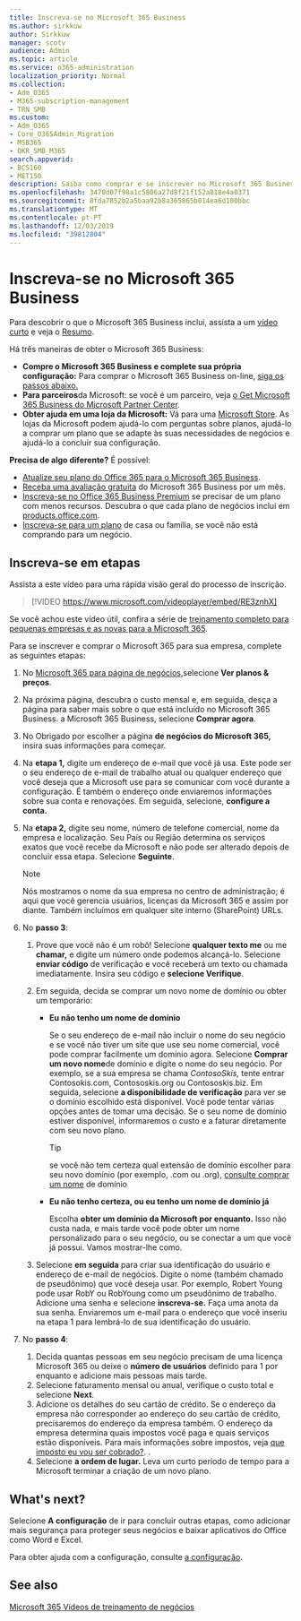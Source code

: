 ```yaml
---
title: Inscreva-se no Microsoft 365 Business
ms.author: sirkkuw
author: Sirkkuw
manager: scotv
audience: Admin
ms.topic: article
ms.service: o365-administration
localization_priority: Normal
ms.collection:
- Adm_O365
- M365-subscription-management
- TRN_SMB
ms.custom:
- Adm_O365
- Core_O365Admin_Migration
- MSB365
- OKR_SMB_M365
search.appverid:
- BCS160
- MET150
description: Saiba como comprar e se inscrever no Microsoft 365 Business.
ms.openlocfilehash: 3470d07f98a1c5806a27d8f21f152a818e4a0371
ms.sourcegitcommit: 8fda7852b2a5baa92b8a365865b014ea6d100bbc
ms.translationtype: MT
ms.contentlocale: pt-PT
ms.lasthandoff: 12/03/2019
ms.locfileid: "39812804"
---
```

# <a name="sign-up-for-microsoft-365-business"></a>Inscreva-se no Microsoft 365 Business

Para descobrir o que o Microsoft 365 Business inclui, assista a um [vídeo curto](https://go.microsoft.com/fwlink/?linkid=2109651) e veja o [Resumo](microsoft-365-business-overview.md).

Há três maneiras de obter o Microsoft 365 Business:
- **Compre o Microsoft 365 Business e complete sua própria configuração:** Para comprar o Microsoft 365 Business on-line, [siga os passos abaixo.](#sign-up-steps)
- **Para parceiros**da Microsoft: se você é um parceiro, veja [o Get Microsoft 365 Business do Microsoft Partner Center](get-microsoft-365-business.md#get-microsoft-365-business-from-microsoft-partner-center).
- **Obter ajuda em uma loja da Microsoft:** Vá para uma [Microsoft Store](https://go.microsoft.com/fwlink/?linkid=2109652). As lojas da Microsoft podem ajudá-lo com perguntas sobre planos, ajudá-lo a comprar um plano que se adapte às suas necessidades de negócios e ajudá-lo a concluir sua configuração.

**Precisa de algo diferente?** É possível:
- [Atualize seu plano do Office 365 para o Microsoft 365 Business](migrate-to-microsoft-365-business.md).
- [Receba uma avaliação gratuita](https://go.microsoft.com/fwlink/p/?linkid=2102309) do Microsoft 365 Business por um mês.
- [Inscreva-se no Office 365 Business Premium](https://go.microsoft.com/fwlink/p/?LinkID=510935) se precisar de um plano com menos recursos. Descubra o que cada plano de negócios inclui em [products.office.com](https://go.microsoft.com/fwlink/?linkid=2109397).
- [Inscreva-se para um plano](https://go.microsoft.com/fwlink/?linkid=2109398) de casa ou família, se você não está comprando para um negócio. 

## <a name="sign-up-steps"></a>Inscreva-se em etapas

Assista a este vídeo para uma rápida visão geral do processo de inscrição.

> [!VIDEO https://www.microsoft.com/videoplayer/embed/RE3znhX] 

Se você achou este vídeo útil, confira a série de [treinamento completo para pequenas empresas e as novas para a Microsoft 365](https://support.office.com/article/6ab4bbcd-79cf-4000-a0bd-d42ce4d12816).

Para se inscrever e comprar o Microsoft 365 para sua empresa, complete as seguintes etapas:

1. No [Microsoft 365 para página de negócios,](https://go.microsoft.com/fwlink/?linkid=2109654)selecione **Ver planos & preços**. 
2. Na próxima página, descubra o custo mensal e, em seguida, desça a página para saber mais sobre o que está incluído no Microsoft 365 Business. a Microsoft 365 Business, selecione **Comprar agora**.
3. No Obrigado por escolher a página **de negócios do Microsoft 365,** insira suas informações para começar.
4. Na **etapa 1,** digite um endereço de e-mail que você já usa. Este pode ser o seu endereço de e-mail de trabalho atual ou qualquer endereço que você deseja que a Microsoft use para se comunicar com você durante a configuração. É também o endereço onde enviaremos informações sobre sua conta e renovações. Em seguida, selecione, **configure a conta.**
5. Na **etapa 2,** digite seu nome, número de telefone comercial, nome da empresa e localização. Seu País ou Região determina os serviços exatos que você recebe da Microsoft e não pode ser alterado depois de concluir essa etapa. Selecione **Seguinte**.
    > [!NOTE]
    > Nós mostramos o nome da sua empresa no centro de administração; é aqui que você gerencia usuários, licenças da Microsoft 365 e assim por diante. Também incluímos em qualquer site interno (SharePoint) URLs.
6. No **passo 3**:

    1. Prove que você não é um robô! Selecione **qualquer texto me** ou me **chamar,** e digite um número onde podemos alcançá-lo. Selecione **enviar código** de verificação e você receberá um texto ou chamada imediatamente. Insira seu código e **selecione Verifique**.
    2. Em seguida, decida se comprar um novo nome de domínio ou obter um temporário:

        - **Eu não tenho um nome de domínio** 
        
            Se o seu endereço de e-mail não incluir o nome do seu negócio e se você não tiver um site que use seu nome comercial, você pode comprar facilmente um domínio agora. Selecione **Comprar um novo nome**de domínio e digite o nome do seu negócio. Por exemplo, se a sua empresa se chama *ContosoSkis,* tente entrar Contosokis.com, Contososkis.org ou Contososkis.biz. Em seguida, selecione **a disponibilidade de verificação** para ver se o domínio escolhido está disponível. Você pode tentar várias opções antes de tomar uma decisão. Se o seu nome de domínio estiver disponível, informaremos o custo e a faturar diretamente com seu novo plano. 
       
            > [!TIP]
            > se você não tem certeza qual extensão de domínio escolher para seu novo domínio (por exemplo, .com ou .org), [consulte comprar um nome](https://go.microsoft.com/fwlink/?linkid=2109700) de domínio
        
        - **Eu não tenho certeza, ou eu tenho um nome de domínio já** 
        
             Escolha **obter um domínio da Microsoft por enquanto.** Isso não custa nada, e mais tarde você pode obter um nome personalizado para o seu negócio, ou se conectar a um que você já possui. Vamos mostrar-lhe como.

    3. Selecione **em seguida** para criar sua identificação do usuário e endereço de e-mail de negócios. Digite o nome (também chamado de pseudônimo) que você deseja usar. Por exemplo, Robert Young pode usar RobY ou RobYoung como um pseudônimo de trabalho. Adicione uma senha e selecione **inscreva-se.** Faça uma anota da sua senha. Enviaremos um e-mail para o endereço que você inseriu na etapa 1 para lembrá-lo de sua identificação do usuário.
7. No **passo 4**: 

    1. Decida quantas pessoas em seu negócio precisam de uma licença Microsoft 365 ou deixe o **número de usuários** definido para 1 por enquanto e adicione mais pessoas mais tarde. 
    2. Selecione faturamento mensal ou anual, verifique o custo total e selecione **Next**. 
    3. Adicione os detalhes do seu cartão de crédito. Se o endereço da empresa não corresponder ao endereço do seu cartão de crédito, precisaremos do endereço da empresa também. O endereço da empresa determina quais impostos você paga e quais serviços estão disponíveis. Para mais informações sobre impostos, veja [que imposto eu vou ser cobrado?](https://go.microsoft.com/fwlink/?linkid=2109701). .
    4. Selecione **a ordem de lugar.** Leva um curto período de tempo para a Microsoft terminar a criação de um novo plano.

## <a name="whats-next"></a>What's next?

Selecione **A configuração** de ir para concluir outras etapas, como adicionar mais segurança para proteger seus negócios e baixar aplicativos do Office como Word e Excel.

Para obter ajuda com a configuração, consulte [a configuração](set-up.md).

## <a name="see-also"></a>See also

[Microsoft 365 Vídeos de treinamento de negócios](https://support.office.com/article/6ab4bbcd-79cf-4000-a0bd-d42ce4d12816)
